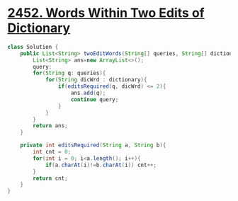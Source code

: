 # [2452. Words Within Two Edits of Dictionary](https://leetcode.com/problems/words-within-two-edits-of-dictionary/description/)
```java
class Solution {
    public List<String> twoEditWords(String[] queries, String[] dictionary) {
        List<String> ans=new ArrayList<>();
        query:
        for(String q: queries){
            for(String dicWrd : dictionary){
                if(editsRequired(q, dicWrd) <= 2){ 
                    ans.add(q); 
                    continue query;
                }
            }
        }
        return ans;
    }

    private int editsRequired(String a, String b){
        int cnt = 0;
        for(int i = 0; i<a.length(); i++){
            if(a.charAt(i)!=b.charAt(i)) cnt++;
        }
        return cnt;
    }
}
```